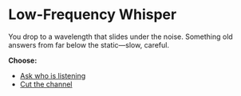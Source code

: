 # Low-Frequency Whisper

You drop to a wavelength that slides under the noise. Something old answers from far below the static—slow, careful.

**Choose:**
- [Ask who is listening](choice-b1-who.md)
- [Cut the channel](dead-end-b1-whisper.md)